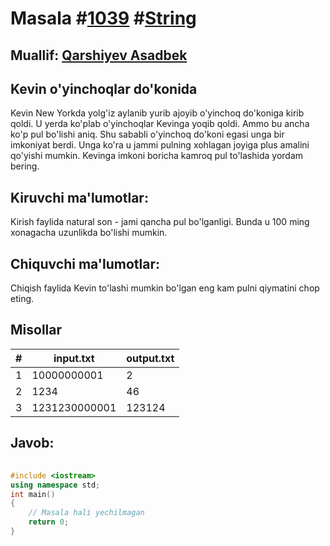 
<h1>Masala #<a href="https://robocontest.uz/tasks/1039">1039</a> #<a href="https://robocontest.uz/tasks?category=16">String</a></h1>
<h2> Muallif: <a href="https://robocontest.uz/profile/asadbek">Qarshiyev Asadbek</a></h2>
<h2>Kevin o'yinchoqlar do'konida</h2>
<p>Kevin New Yorkda yolg'iz aylanib yurib ajoyib o'yinchoq do'koniga kirib qoldi. U yerda ko'plab o'yinchoqlar Kevinga yoqib qoldi. Ammo bu ancha ko'p pul bo'lishi aniq. Shu sababli o'yinchoq do'koni egasi unga bir imkoniyat berdi. Unga ko'ra u jammi pulning xohlagan joyiga plus amalini qo'yishi mumkin. Kevinga imkoni boricha kamroq pul to'lashida yordam bering.</p>
<h2>Kiruvchi ma'lumotlar:</h2>
<p>Kirish faylida natural son - jami qancha pul bo'lganligi. Bunda u 100 ming xonagacha uzunlikda bo'lishi mumkin.</p>
<h2>Chiquvchi ma'lumotlar:</h2>
<p>Chiqish faylida Kevin to'lashi mumkin bo'lgan eng kam pulni qiymatini chop eting.</p>
<h2>Misollar</h2>
<table>
    <thead>
        <tr>
            <th>#</th>
            <th>input.txt</th>
            <th>output.txt</th>
        </tr>
    </thead>
    <tbody>
            <tr>
                <td>1</td>
                <td>10000000001</td>
                <td>2</td>
            </tr>
            <tr>
                <td>2</td>
                <td>1234</td>
                <td>46</td>
            </tr>
            <tr>
                <td>3</td>
                <td>1231230000001</td>
                <td>123124</td>
            </tr>
    </tbody>
    </table>
    
<h2>Javob:</h2>

######
```cpp
#include <iostream>
using namespace std;
int main()
{
    // Masala hali yechilmagan
    return 0;
}
```
